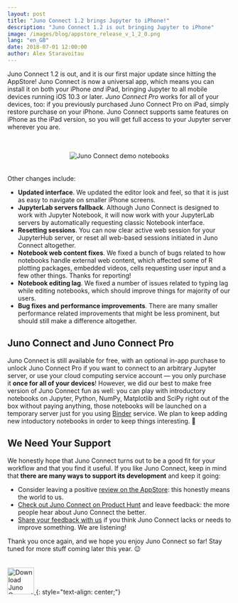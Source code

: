 ```yaml
---
layout: post
title: "Juno Connect 1.2 brings Jupyter to iPhone!"
description: "Juno Connect 1.2 is out bringing Jupyter to iPhone"
image: /images/blog/appstore_release_v_1_2_0.png
lang: "en_GB"
date: 2018-07-01 12:00:00
author: Alex Staravoitau
---
```


Juno Connect 1.2 is out, and it is our first major update since hitting the AppStore! Juno Connect is now a universal app, which means you can install it on both your iPhone _and_ iPad, bringing Jupyter to all mobile devices running iOS 10.3 or later. _Juno Connect Pro_ works for all of your devices, too: if you previously purchased Juno Connect Pro on iPad, simply restore purchase on your iPhone. Juno Connect supports same features on iPhone as the iPad version, so you will get full access to your Jupyter server wherever you are. <!--more-->

<span style="display:block; height: 20px;"></span>
<div style="text-align: center;">
	<img src="{{ "/images/blog/appstore_release_v_1_2_0.png" | prepend: site.baseurl }}" alt="Juno Connect demo notebooks">
</div>
<span style="display:block; height: 20px;"></span>

Other changes include:
* **Updated interface**. We updated the editor look and feel, so that it is just as easy to navigate on smaller iPhone screens.
* **JupyterLab servers fallback**. Although Juno Connect is designed to work with Jupyter Notebook, it will now work with your JupyterLab servers by automatically requesting classic Notebook interface.
* **Resetting sessions**. You can now clear active web session for your JupyterHub server, or reset all web-based sessions initiated in Juno Connect altogether.
* **Notebook web content fixes**. We fixed a bunch of bugs related to how notebooks handle external web content, which affected some of R plotting packages, embedded videos, cells requesting user input and a few other things. Thanks for reporting!
* **Notebook editing lag**. We fixed a number of issues related to typing lag while editing notebooks, which should improve things for majority of our users.
* **Bug fixes and performance improvements**. There are many smaller performance related improvements that might be less prominent, but should still make a difference altogether.

## Juno Connect and Juno Connect Pro
Juno Connect is still available for free, with an optional in-app purchase to unlock Juno Connect Pro if you want to connect to an arbitrary Jupyter server, or use your cloud computing service account — you only purchase it **once for all of your devices**! However, we did our best to make free version of Juno Connect fun as well: you can play with introductory notebooks on Jupyter, Python, NumPy, Matplotlib and SciPy right out of the box without paying anything, those notebooks will be launched on a temporary server just for you using [Binder](https://mybinder.org) service. We plan to keep adding new intoductory notebooks in order to keep things interesting. 🙂

## We Need Your Support
We honestly hope that Juno Connect turns out to be a good fit for your workflow and that you find it useful. If you like Juno Connect, keep in mind that **there are many ways to support its development** and keep it going:

* Consider leaving a positive [review on the AppStore](https://apps.apple.com/app/id1315744137): this honestly means the world to us.
* [Check out Juno Connect on Product Hunt](https://www.producthunt.com/posts/juno-767a5996-5c93-4d62-880d-14268d1093e5) and leave feedback: the more people hear about Juno Connect the better.
* [Share your feedback with us](mailto:feedback@juno.sh) if you think Juno Connect lacks or needs to improve something. We are listening!

Thank you once again, and we hope you enjoy Juno Connect so far! Stay tuned for more stuff coming later this year. 😉

<a href="https://apps.apple.com/app/id1315744137" target="blank">
	<span style="display:block; height: 20px;"></span>
    <img class="download-appstore-badge" style="height: 60px;" alt="Download Juno Connect on AppStore" src="{{ "/images/download_black.svg" | prepend: site.baseurl }}">
</a>
{: style="text-align: center;"}


